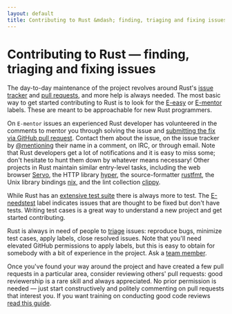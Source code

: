 ```yaml
---
layout: default
title: Contributing to Rust &mdash; finding, triaging and fixing issues &middot; The Rust Programming Language
---
```


# Contributing to Rust &mdash; finding, triaging and fixing issues

The day-to-day maintenance of the project revolves around Rust's [issue tracker] and [pull requests][PR],
and more help is always needed.
The most basic way to get started contributing to Rust is to look for the [E-easy] or [E-mentor] labels.
These are meant to be approachable for new Rust programmers.

On `E-mentor` issues an experienced Rust developer has volunteered in the comments to mentor you through solving the issue and [submitting the fix via GitHub pull request][pull].
Contact them about the issue,
on the issue tracker by [@mentioning] their name in a comment, on IRC, or through email.
Note that Rust developers get a lot of notifications and it is easy to miss some; don't hesitate to hunt them down by whatever means necessary!
Other projects in Rust maintain similar entry-level tasks,
including the web browser [Servo],
the HTTP library [hyper],
the source-formatter [rustfmt],
the Unix library bindings [nix],
and the lint collection [clippy].

While Rust has an [extensive test suite][test] there is always more to
test. The [E-needstest] label indicates issues that are thought to be
fixed but don't have tests. Writing test cases is a great way to
understand a new project and get started contributing.

Rust is always in need of people to [triage] issues: reproduce bugs,
minimize test cases, apply labels, close resolved issues. Note that
you'll need elevated GitHub permissions to apply labels, but this is
easy to obtain for somebody with a bit of experience in the
project. Ask a [team member][team].

Once you've found your way around the project and have created a few
pull requests in a particular area, consider reviewing others' pull
requests: good reviewership is a rare skill and always appreciated. No
prior permission is needed &mdash; just start constructively and politely
commenting on pull requests that interest you. If you want training
on conducting good code reviews [read this guide][reviews].

<!--
TODO: weekly triage email?
TODO: @nrc says suggesting everybody review w/o training is bad
-->

[@mentioning]: https://github.com/blog/821
[E-easy]: https://github.com/rust-lang/rust/issues?q=is%3Aopen+is%3Aissue+label%3AE-easy
[E-mentor]: https://github.com/rust-lang/rust/issues?q=is%3Aopen+is%3Aissue+label%3AE-easy+label%3AE-mentor
[E-needstest]: https://github.com/rust-lang/rust/issues?q=is%3Aopen+is%3Aissue+label%3AE-needstest
[PR]: https://github.com/rust-lang/rust/pulls
[Servo]: https://github.com/servo/servo
[clippy]: https://github.com/Manishearth/rust-clippy
[hyper]: https://github.com/hyperium/hyper
[issue tracker]: https://github.com/rust-lang/rust/issues
[nix]: https://github.com/nix-rust/nix/
[pull]: https://github.com/rust-lang/rust/blob/master/CONTRIBUTING.md#pull-requests
[reviews]: http://blog.originate.com/blog/2014/09/29/effective-code-reviews/
[rustfmt]: https://github.com/rust-lang-nursery/rustfmt
[team]: team.html
[test]: https://github.com/rust-lang/rust-wiki-backup/blob/master/Note-testsuite.md
[triage]: https://github.com/rust-lang/rust/blob/master/CONTRIBUTING.md#issue-triage
